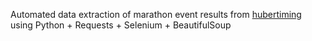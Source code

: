 Automated data extraction of marathon event results from [hubertiming](https://www.hubertiming.com/results/) using Python + Requests + Selenium + BeautifulSoup
